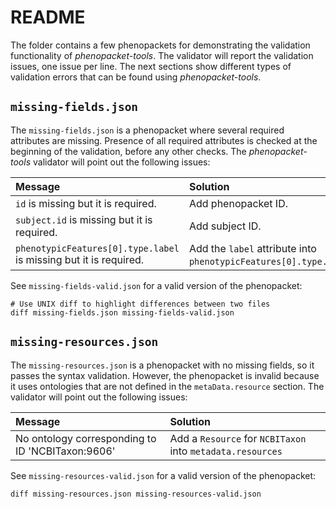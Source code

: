 # README

The folder contains a few phenopackets for demonstrating the validation functionality of *phenopacket-tools*. 
The validator will report the validation issues, one issue per line. The next sections show different types 
of validation errors that can be found using *phenopacket-tools*. 

## `missing-fields.json`

The `missing-fields.json` is a phenopacket where several required attributes are missing. Presence of all required
attributes is checked at the beginning of the validation, before any other checks. The *phenopacket-tools* validator 
will point out the following issues:

| Message                                                           | Solution                                                             |
|:------------------------------------------------------------------|:---------------------------------------------------------------------|
| `id` is missing but it is required.                               | Add phenopacket ID.                                                  |
| `subject.id` is missing but it is required.                       | Add subject ID.                                                      |
| `phenotypicFeatures[0].type.label` is missing but it is required. | Add the `label` attribute into `phenotypicFeatures[0].type.label`.   |

See `missing-fields-valid.json` for a valid version of the phenopacket:

```shell
# Use UNIX diff to highlight differences between two files
diff missing-fields.json missing-fields-valid.json
```

## `missing-resources.json`

The `missing-resources.json` is a phenopacket with no missing fields, so it passes the syntax validation. 
However, the phenopacket is invalid because it uses ontologies that are not defined in the `metaData.resource` section.
The validator will point out the following issues:

| Message                                           | Solution                                                   |
|:--------------------------------------------------|:-----------------------------------------------------------|
| No ontology corresponding to ID 'NCBITaxon:9606'  | Add a `Resource` for `NCBITaxon` into `metadata.resources` |

See `missing-resources-valid.json` for a valid version of the phenopacket:

```shell
diff missing-resources.json missing-resources-valid.json
```
